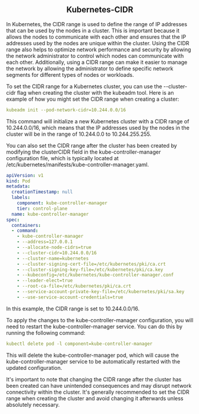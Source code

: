 <div align=center>

## Kubernetes-CIDR

</div>

In Kubernetes, the CIDR range is used to define the range of IP addresses that can be used by the nodes in a cluster. This is important because it allows the nodes to communicate with each other and ensures that the IP addresses used by the nodes are unique within the cluster. Using the CIDR range also helps to optimize network performance and security by allowing the network administrator to control which nodes can communicate with each other. Additionally, using a CIDR range can make it easier to manage the network by allowing the administrator to define specific network segments for different types of nodes or workloads.

To set the CIDR range for a Kubernetes cluster, you can use the --cluster-cidr flag when creating the cluster with the kubeadm tool. Here is an example of how you might set the CIDR range when creating a cluster:

```yaml
kubeadm init --pod-network-cidr=10.244.0.0/16
```

This command will initialize a new Kubernetes cluster with a CIDR range of 10.244.0.0/16, which means that the IP addresses used by the nodes in the cluster will be in the range of 10.244.0.0 to 10.244.255.255.

You can also set the CIDR range after the cluster has been created by modifying the clusterCIDR field in the kube-controller-manager configuration file, which is typically located at /etc/kubernetes/manifests/kube-controller-manager.yaml.

```yaml
apiVersion: v1
kind: Pod
metadata:
  creationTimestamp: null
  labels:
    component: kube-controller-manager
    tier: control-plane
  name: kube-controller-manager
spec:
  containers:
  - command:
    - kube-controller-manager
    - --address=127.0.0.1
    - --allocate-node-cidrs=true
    - --cluster-cidr=10.244.0.0/16
    - --cluster-name=kubernetes
    - --cluster-signing-cert-file=/etc/kubernetes/pki/ca.crt
    - --cluster-signing-key-file=/etc/kubernetes/pki/ca.key
    - --kubeconfig=/etc/kubernetes/kube-controller-manager.conf
    - --leader-elect=true
    - --root-ca-file=/etc/kubernetes/pki/ca.crt
    - --service-account-private-key-file=/etc/kubernetes/pki/sa.key
    - --use-service-account-credentials=true
```
In this example, the CIDR range is set to 10.244.0.0/16.

To apply the changes to the kube-controller-manager configuration, you will need to restart the kube-controller-manager service. You can do this by running the following command:

```yaml
kubectl delete pod -l component=kube-controller-manager
```

This will delete the kube-controller-manager pod, which will cause the kube-controller-manager service to be automatically restarted with the updated configuration.

It's important to note that changing the CIDR range after the cluster has been created can have unintended consequences and may disrupt network connectivity within the cluster. It's generally recommended to set the CIDR range when creating the cluster and avoid changing it afterwards unless absolutely necessary.

